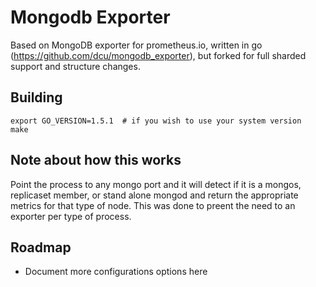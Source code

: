 # Mongodb Exporter

Based on  MongoDB exporter for prometheus.io, written in go (https://github.com/dcu/mongodb_exporter), but forked for full sharded support and  structure changes.

## Building

    export GO_VERSION=1.5.1  # if you wish to use your system version
    make


## Note about how this works
Point the process to any mongo port and it will detect if it is a mongos, replicaset member, or stand alone mongod and return the appropriate metrics for that type of node. This was done to preent the need to an exporter per type of process.

## Roadmap

- Document more configurations options here


